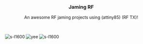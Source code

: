 <!-- PROJECT LOGO -->
<br />
<div align="center">
  </a>
  <h3 align="center">Jaming RF</h3>
  <p align="center">
    An awesome RF jaming projects using (attiny85) (RF TX)!
    <br />
    <br />
    <br />
  </p>
</div>

![s-l1600](https://user-images.githubusercontent.com/66104474/196383510-0fe37a41-2f53-430d-bed6-64bb58460029.jpg)
![yee](https://user-images.githubusercontent.com/66104474/196383720-f0e5ebf2-2974-4c4e-ab71-4a3f1f0066c7.PNG)
![s-l1600](https://user-images.githubusercontent.com/66104474/196384050-d758f51d-3aae-4d40-9765-9d0be376fe3c.jpg)
